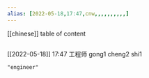 ```yaml
---
alias: [2022-05-18,17:47,cnw,,,,,,,,,,]
---
```

[[chinese]]
table of content
```toc
```

[[2022-05-18]] 17:47
工程师 gong1 cheng2 shi1
```query
"engineer"
```